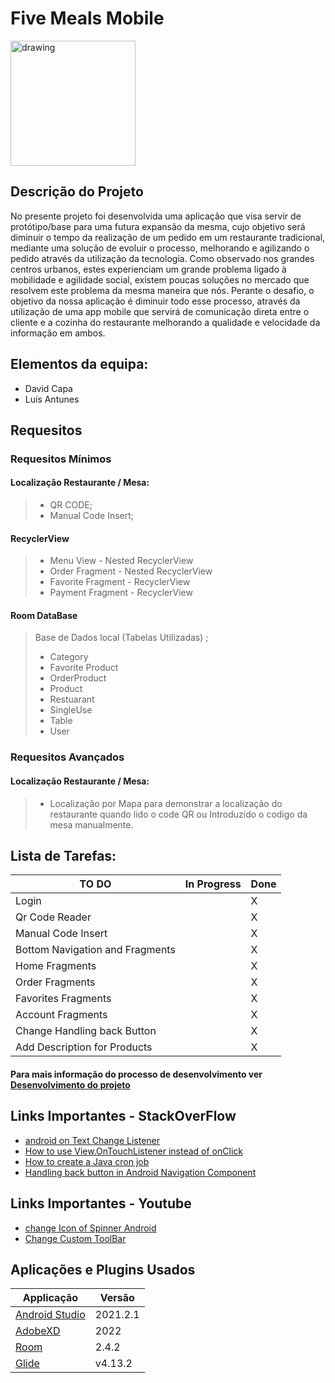 # Five Meals Mobile

<img src="https://user-images.githubusercontent.com/79425111/166903045-81d3276f-b219-4925-91d7-3f8325a36eb6.png" alt="drawing" width="200"/>

## Descrição do Projeto

No presente projeto foi desenvolvida uma aplicação que visa servir de protótipo/base 
para uma futura expansão da mesma, cujo objetivo será diminuir o tempo da realização de um pedido 
em um restaurante tradicional, mediante uma solução de evoluir o processo, melhorando e 
agilizando o pedido através da utilização da tecnologia. Como 
observado nos grandes centros urbanos, estes experienciam um grande problema ligado à mobilidade e 
agilidade social, existem poucas soluções no mercado que resolvem este problema da mesma maneira que nós. 
Perante o desafio, o objetivo da nossa aplicação é diminuir todo esse processo, através da utilização de 
uma app mobile que servirá de comunicação direta entre o cliente e a cozinha do restaurante melhorando a 
qualidade e velocidade da informação em ambos.

## Elementos da equipa:
* David Capa
* Luís Antunes

## Requesitos
### Requesitos Mínimos

#### Localização Restaurante / Mesa: 
>
> - QR CODE;
> - Manual Code Insert;
>
#### RecyclerView
> 
> - Menu View - Nested RecyclerView
> - Order Fragment - Nested RecyclerView
> - Favorite Fragment - RecyclerView
> - Payment Fragment - RecyclerView

#### Room DataBase
>
> Base de Dados local (Tabelas Utilizadas) ;
> - Category
> - Favorite Product
> - OrderProduct
> - Product
> - Restuarant
> - SingleUse
> - Table
> - User

### Requesitos Avançados
#### Localização Restaurante / Mesa: 
>
> - Localização por Mapa para demonstrar a localização do restaurante quando lido o code QR ou Introduzido o codigo da mesa manualmente.


## Lista de Tarefas:

TO DO | In Progress | Done | 
-----------|--------|------|
Login | |X
Qr Code Reader | |X
Manual Code Insert | |X
Bottom Navigation and Fragments | |X
Home Fragments | |X
Order Fragments | |X
Favorites Fragments | |X
Account Fragments | |X
Change Handling back Button | |X
Add Description for Products | |X

#### Para mais informação do processo de desenvolvimento ver [Desenvolvimento do projeto](https://github.com/Capa03/Five-Meals/projects/1)

## Links Importantes - StackOverFlow

* [android on Text Change Listener](https://stackoverflow.com/questions/20824634/android-on-text-change-listener)
* [How to use View.OnTouchListener instead of onClick](https://stackoverflow.com/questions/11690504/how-to-use-view-ontouchlistener-instead-of-onclick)
* [How to create a Java cron job](https://stackoverflow.com/questions/22163662/how-to-create-a-java-cron-job)
* [Handling back button in Android Navigation Component](https://stackoverflow.com/questions/51043428/handling-back-button-in-android-navigation-component)

## Links Importantes - Youtube
* [change Icon of Spinner Android](https://www.youtube.com/watch?v=UUGipy7h2l8&t=621s)
* [Change Custom ToolBar](https://www.youtube.com/watch?v=DOd6E6azS5I&)

## Aplicações e Plugins Usados
Applicação | Versão
-----------|--------
[Android Studio](https://developer.android.com/studio/) | 2021.2.1
[AdobeXD](https://www.adobe.com/pt/products/xd.html) | 2022
[Room](https://developer.android.com/jetpack/androidx/releases/room) | 2.4.2
[Glide](https://github.com/bumptech/glide) | v4.13.2 

